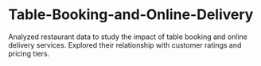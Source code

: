 # Table-Booking-and-Online-Delivery
Analyzed restaurant data to study the impact of table booking and online delivery services. Explored their relationship with customer ratings and pricing tiers.
